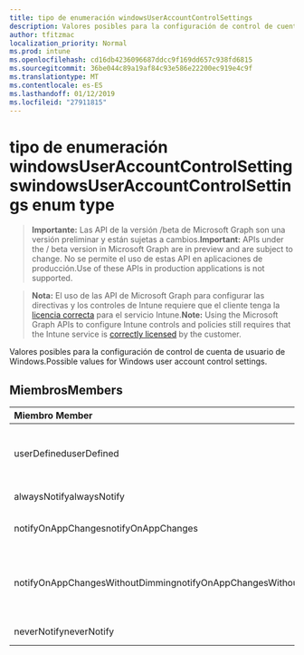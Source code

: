 ```yaml
---
title: tipo de enumeración windowsUserAccountControlSettings
description: Valores posibles para la configuración de control de cuenta de usuario de Windows.
author: tfitzmac
localization_priority: Normal
ms.prod: intune
ms.openlocfilehash: cd16db4236096687ddcc9f169dd657c938fd6815
ms.sourcegitcommit: 36be044c89a19af84c93e586e22200ec919e4c9f
ms.translationtype: MT
ms.contentlocale: es-ES
ms.lasthandoff: 01/12/2019
ms.locfileid: "27911815"
---
```

# <a name="windowsuseraccountcontrolsettings-enum-type"></a><span data-ttu-id="26ecd-103">tipo de enumeración windowsUserAccountControlSettings</span><span class="sxs-lookup"><span data-stu-id="26ecd-103">windowsUserAccountControlSettings enum type</span></span>

> <span data-ttu-id="26ecd-104">**Importante:** Las API de la versión /beta de Microsoft Graph son una versión preliminar y están sujetas a cambios.</span><span class="sxs-lookup"><span data-stu-id="26ecd-104">**Important:** APIs under the / beta version in Microsoft Graph are in preview and are subject to change.</span></span> <span data-ttu-id="26ecd-105">No se permite el uso de estas API en aplicaciones de producción.</span><span class="sxs-lookup"><span data-stu-id="26ecd-105">Use of these APIs in production applications is not supported.</span></span>

> <span data-ttu-id="26ecd-106">**Nota:** El uso de las API de Microsoft Graph para configurar las directivas y los controles de Intune requiere que el cliente tenga la [licencia correcta](https://go.microsoft.com/fwlink/?linkid=839381) para el servicio Intune.</span><span class="sxs-lookup"><span data-stu-id="26ecd-106">**Note:** Using the Microsoft Graph APIs to configure Intune controls and policies still requires that the Intune service is [correctly licensed](https://go.microsoft.com/fwlink/?linkid=839381) by the customer.</span></span>

<span data-ttu-id="26ecd-107">Valores posibles para la configuración de control de cuenta de usuario de Windows.</span><span class="sxs-lookup"><span data-stu-id="26ecd-107">Possible values for Windows user account control settings.</span></span>
## <a name="members"></a><span data-ttu-id="26ecd-108">Miembros</span><span class="sxs-lookup"><span data-stu-id="26ecd-108">Members</span></span>
|<span data-ttu-id="26ecd-109">Miembro	</span><span class="sxs-lookup"><span data-stu-id="26ecd-109">Member</span></span>|<span data-ttu-id="26ecd-110">Valor</span><span class="sxs-lookup"><span data-stu-id="26ecd-110">Value</span></span>|<span data-ttu-id="26ecd-111">Descripción</span><span class="sxs-lookup"><span data-stu-id="26ecd-111">Description</span></span>|
|:---|:---|:---|
|<span data-ttu-id="26ecd-112">userDefined</span><span class="sxs-lookup"><span data-stu-id="26ecd-112">userDefined</span></span>|<span data-ttu-id="26ecd-113">0</span><span class="sxs-lookup"><span data-stu-id="26ecd-113">0</span></span>|<span data-ttu-id="26ecd-114">Definido por el usuario, valor predeterminado, sin intención.</span><span class="sxs-lookup"><span data-stu-id="26ecd-114">User Defined, default value, no intent.</span></span>|
|<span data-ttu-id="26ecd-115">alwaysNotify</span><span class="sxs-lookup"><span data-stu-id="26ecd-115">alwaysNotify</span></span>|<span data-ttu-id="26ecd-116">1</span><span class="sxs-lookup"><span data-stu-id="26ecd-116">1</span></span>|<span data-ttu-id="26ecd-117">Notificarme siempre.</span><span class="sxs-lookup"><span data-stu-id="26ecd-117">Always notify.</span></span>|
|<span data-ttu-id="26ecd-118">notifyOnAppChanges</span><span class="sxs-lookup"><span data-stu-id="26ecd-118">notifyOnAppChanges</span></span>|<span data-ttu-id="26ecd-119">2</span><span class="sxs-lookup"><span data-stu-id="26ecd-119">2</span></span>|<span data-ttu-id="26ecd-120">Notificar en los cambios de la aplicación.</span><span class="sxs-lookup"><span data-stu-id="26ecd-120">Notify on app changes.</span></span>|
|<span data-ttu-id="26ecd-121">notifyOnAppChangesWithoutDimming</span><span class="sxs-lookup"><span data-stu-id="26ecd-121">notifyOnAppChangesWithoutDimming</span></span>|<span data-ttu-id="26ecd-122">3</span><span class="sxs-lookup"><span data-stu-id="26ecd-122">3</span></span>|<span data-ttu-id="26ecd-123">Notificar en los cambios de la aplicación sin atenuar el escritorio.</span><span class="sxs-lookup"><span data-stu-id="26ecd-123">Notify on app changes without dimming desktop.</span></span>|
|<span data-ttu-id="26ecd-124">neverNotify</span><span class="sxs-lookup"><span data-stu-id="26ecd-124">neverNotify</span></span>|<span data-ttu-id="26ecd-125">4</span><span class="sxs-lookup"><span data-stu-id="26ecd-125">4</span></span>|<span data-ttu-id="26ecd-126">No notificar nunca.</span><span class="sxs-lookup"><span data-stu-id="26ecd-126">Never notify.</span></span>|





